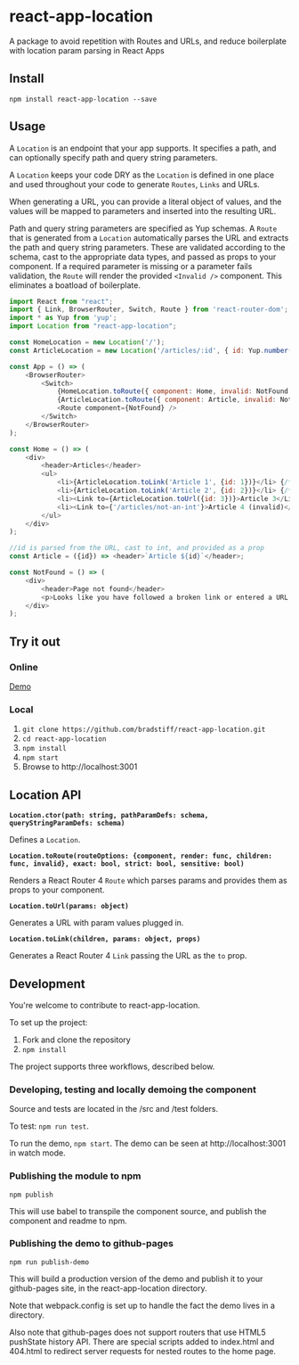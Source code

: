 # react-app-location
A package to avoid repetition with Routes and URLs, and reduce boilerplate with location param parsing in React Apps
## Install

`npm install react-app-location --save`

## Usage

A `Location` is an endpoint that your app supports.  It specifies a path, and can optionally specify path and query string parameters. 

A `Location` keeps your code DRY as the `Location` is defined in one place and used throughout your code to generate `Routes`, `Links` and URLs. 

When generating a URL, you can provide a literal object of values, and the values will be mapped to parameters and inserted into the resulting URL.

Path and query string parameters are specified as Yup schemas. A `Route` that is generated from a `Location` automatically parses the URL and extracts 
the path and query string parameters. These are validated according to the schema, cast to the appropriate data types, and passed as props to your 
component.  If a required parameter is missing or a parameter fails validation, the `Route` will render the provided `<Invalid />` component. 
This eliminates a boatload of boilerplate.

```javascript
import React from "react";
import { Link, BrowserRouter, Switch, Route } from 'react-router-dom';
import * as Yup from 'yup';
import Location from "react-app-location";

const HomeLocation = new Location('/');
const ArticleLocation = new Location('/articles/:id', { id: Yup.number().integer().positive().required() });

const App = () => (
    <BrowserRouter>
        <Switch>
            {HomeLocation.toRoute({ component: Home, invalid: NotFound }, true)}
            {ArticleLocation.toRoute({ component: Article, invalid: NotFound }, true)}
            <Route component={NotFound} />
        </Switch>
    </BrowserRouter>
);

const Home = () => (
	<div>
		<header>Articles</header>
		<ul>
			<li>{ArticleLocation.toLink('Article 1', {id: 1})}</li> {/* <Link to={'/articles/1'}>Article 1</Link> */}
			<li>{ArticleLocation.toLink('Article 2', {id: 2})}</li> {/* <Link to={'/articles/2'}>Article 2</Link> */} 
			<li><Link to={ArticleLocation.toUrl({id: 3})}>Article 3</Link></li>  {/* Also works */}
			<li><Link to={'/articles/not-an-int'}>Article 4 (invalid)</Link></li>  {/* Results in <NotFound /> */}
		</ul>
	</div>
);

//id is parsed from the URL, cast to int, and provided as a prop
const Article = ({id}) => <header>`Article ${id}`</header>;

const NotFound = () => (
	<div>
		<header>Page not found</header>
		<p>Looks like you have followed a broken link or entered a URL that does not exist on this site.</p>
	</div>
);
```

## Try it out

### Online

[Demo](https://bradstiff.github.io/react-app-location/)

### Local

1. `git clone https://github.com/bradstiff/react-app-location.git`
2. `cd react-app-location`
3. `npm install`
4. `npm start`
5. Browse to http://localhost:3001

## Location API

**`Location.ctor(path: string, pathParamDefs: schema, queryStringParamDefs: schema)`**

Defines a `Location`.

**`Location.toRoute(routeOptions: {component, render: func, children: func, invalid}, exact: bool, strict: bool, sensitive: bool)`**

Renders a React Router 4 `Route` which parses params and provides them as props to your component. 

**`Location.toUrl(params: object)`**

Generates a URL with param values plugged in.

**`Location.toLink(children, params: object, props)`**

Generates a React Router 4 `Link` passing the URL as the `to` prop.

## Development

You're welcome to contribute to react-app-location.

To set up the project:

1.  Fork and clone the repository
2.  `npm install`

The project supports three workflows, described below.

### Developing, testing and locally demoing the component

Source and tests are located in the /src and /test folders.  

To test: `npm run test`.

To run the demo, `npm start`.  The demo can be seen at http://localhost:3001 in watch mode.

### Publishing the module to npm

`npm publish`

This will use babel to transpile the component source, and publish the component and readme to npm.

### Publishing the demo to github-pages

`npm run publish-demo`

This will build a production version of the demo and publish it to your github-pages site, in the react-app-location directory. 

Note that webpack.config is set up to handle the fact the demo lives in a directory.

Also note that github-pages does not support routers that use HTML5 pushState history API.  There are special scripts added to index.html and 404.html to redirect server requests for nested routes to the home page.